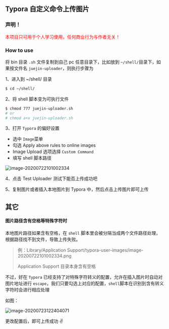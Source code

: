 ## Typora 自定义命令上传图片

### 声明！

<div style='color:#f00;'>
本项目只可用于个人学习使用，任何商业行为与作者无关！
</div>

### How to use

将 bin 目录 `.sh` 文件复制到自己 pc 任意目录下，比如放到 `~/shell/`目录下，如果按文件名 `juejin-uploader`，则执行步骤为

1、进入到 ~/shell/ 目录

```bash
$ cd ~/shell/
```

2、将 shell 脚本变为可执行文件

```bash
$ chmod 777 juejin-uploader.sh
# or
# chmod a+x juejin-uploader.sh
```

3、打开 `Typora` 的偏好设置

- 选中 `Image`菜单
- 勾选 Apply above rules to online images
- Image Upload 选项选择 `Custom Command`
- 填写 shell 脚本路径

![image-20200722101002334](https://user-gold-cdn.xitu.io/2020/7/22/173744f4fe3890b9?w=685&h=466&f=png&s=54135)

4、点击 Test Uploader 测试下能否上传成功吧

5、复制图片或者插入本地图片到 Typora 中，然后点击上传图片即可上传

## 其它

#### 图片路径含有空格等特殊字符时

本地图片路径如果含有空格，在 `shell` 脚本里会被分隔当成两个文件路径处理，根据路径找不到文件，导致上传失败。

> 例：Library/Application Support/typora-user-images/image-20200722101002334.png
>
> Application Support 目录本身含有空格

不过，好在 `Typora` 已经支持了对特殊字符转义的配置，允许在插入图片时自动对图片地址进行 `escape`，我们只要勾选上对应的配置，`shell`脚本在识别到含有转义字符时会进行相应处理

如图：

![image-20200723122404071](https://user-gold-cdn.xitu.io/2020/7/23/1737a93dc82bbae0?w=1360&h=938&f=png&s=132832)

更改配置后，即可上传成功 ✌️
